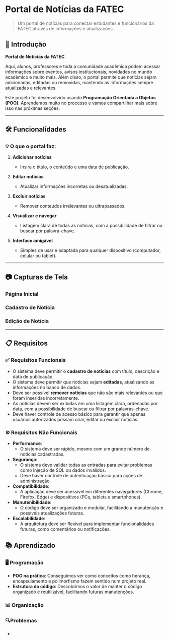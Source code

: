 # Portal de Notícias da FATEC  

> Um portal de notícias para conectar estudantes e funcionários da FATEC através de informações e atualizações .  

## 🌟 Introdução  

**Portal de Notícias da FATEC**.  

Aqui, alunos, professores e toda a comunidade acadêmica podem acessar informações sobre eventos, avisos institucionais, novidades no mundo acadêmico e muito mais. Além disso, o portal permite que notícias sejam adicionadas, editadas ou removidas, mantendo as informações sempre atualizadas e relevantes.  

Este projeto foi desenvolvido usando **Programação Orientada a Objetos (POO)**. Aprendemos muito no processo e vamos compartilhar mais sobre isso nas próximas seções.  

---

## 🛠️ Funcionalidades  

### 💡 O que o portal faz:  
1. **Adicionar notícias**  
   - Insira o título, o conteúdo e uma data de publicação.  

2. **Editar notícias**  
   - Atualizar informações incorretas ou desatualizadas.  

3. **Excluir notícias**  
   - Remover conteúdos irrelevantes ou ultrapassados.  

4. **Visualizar e navegar**  
   - Listagem clara de todas as notícias, com a possibilidade de filtrar ou buscar por palavra-chave.  

5. **Interface amigável**  
   - Simples de usar e adaptada para qualquer dispositivo (computador, celular ou tablet).  

---

## 📷 Capturas de Tela  

### Página Inicial  


### Cadastro de Notícia  


### Edição de Notícia  
 

---

## 📋 Requisitos  

### ✅ Requisitos Funcionais  
- O sistema deve permitir o **cadastro de notícias** com título, descrição e data de publicação.  
- O sistema deve permitir que notícias sejam **editadas**, atualizando as informações no banco de dados.  
- Deve ser possível **remover notícias** que não são mais relevantes ou que foram inseridas incorretamente.  
- As notícias devem ser exibidas em uma listagem clara, ordenadas por data, com a possibilidade de buscar ou filtrar por palavras-chave.  
- Deve haver controle de acesso básico para garantir que apenas usuários autorizados possam criar, editar ou excluir notícias.  

### ⚙️ Requisitos Não Funcionais  
- **Performance**:  
  - O sistema deve ser rápido, mesmo com um grande número de notícias cadastradas.  
- **Segurança**:  
  - O sistema deve validar todas as entradas para evitar problemas como injeção de SQL ou dados inválidos.  
  - Deve haver controle de autenticação básica para ações de administração.  
- **Compatibilidade**:  
  - A aplicação deve ser acessível em diferentes navegadores (Chrome, Firefox, Edge) e dispositivos (PCs, tablets e smartphones).  
- **Manutenibilidade**:  
  - O código deve ser organizado e modular, facilitando a manutenção e possíveis atualizações futuras.  
- **Escalabilidade**:  
  - A arquitetura deve ser flexível para implementar funcionalidades futuras, como comentários ou notificações.  

## 📚 Aprendizado
  

### 🖥️ Programação 
- **POO na prática**: Conseguimos ver como conceitos como herança, encapsulamento e polimorfismo fazem sentido num projeto real.  
- **Estrutura do código**: Descobrimos o valor de manter o código organizado e reutilizável, facilitando futuras manutenções.  

### 📊 Organização  


### 🔍Problemas  
- 
